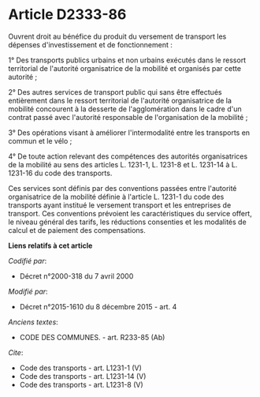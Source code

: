# Article D2333-86

Ouvrent droit au bénéfice du produit du versement de transport les dépenses d'investissement et de fonctionnement : 

1° Des transports publics urbains et non urbains exécutés dans le ressort territorial de l'autorité organisatrice de la
mobilité et organisés par cette autorité ; 

2° Des autres services de transport public qui sans être effectués entièrement dans le ressort territorial de l'autorité
organisatrice de la mobilité concourent à la desserte de l'agglomération dans le cadre d'un contrat passé avec l'autorité
responsable de l'organisation de la mobilité ; 

3° Des opérations visant à améliorer l'intermodalité entre les transports en commun et le vélo ; 

4° De toute action relevant des compétences des autorités organisatrices de la mobilité au sens des articles L. 1231-1, L.
1231-8 et L. 1231-14 à L. 1231-16 du code des transports. 

Ces services sont définis par des conventions passées entre l'autorité organisatrice de la mobilité définie à l'article L.
1231-1 du code des transports ayant institué le versement transport et les entreprises de transport. Ces conventions
prévoient les caractéristiques du service offert, le niveau général des tarifs, les réductions consenties et les modalités de
calcul et de paiement des compensations.

**Liens relatifs à cet article**

_Codifié par_:

  - Décret n°2000-318 du 7 avril 2000

_Modifié par_:

  - Décret n°2015-1610 du 8 décembre 2015 - art. 4

_Anciens textes_:

  - CODE DES COMMUNES. - art. R233-85 (Ab)

_Cite_:

  - Code des transports - art. L1231-1 (V)
  - Code des transports - art. L1231-14 (V)
  - Code des transports - art. L1231-8 (V)
